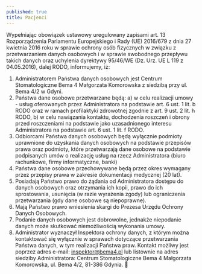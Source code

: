 ```yaml
---
published: true
title: Pacjenci
---
```


Wypełniając obowiązek ustawowy uregulowany zapisami art. 13 Rozporządzenia Parlamentu Europejskiego i Rady (UE)  2016/679  z dnia  27  kwietnia  2016  roku  w sprawie ochrony osób fizycznych w związku z przetwarzaniem danych osobowych i w sprawie swobodnego przepływu  takich danych oraz uchylenia dyrektywy 95/46/WE (Dz. Urz. UE L 119 z 04.05.2016), dalej RODO, informujemy, iż:
1) Administratorem Państwa danych osobowych jest Centrum Stomatologiczne Bema 4 Małgorzata Komorowska z siedzibą przy ul. Bema 4/2 w Gdyni.
2) Państwa dane osobowe przetwarzane będą:
a) w celu realizacji umowy - usług oferowanych przez Administratora na podstawie art. 6 ust. 1 lit. b RODO oraz w ramach profilaktyki zdrowotnej zgodnie z art. 9 ust. 2 lit. h  RODO,
b) w celu nawiązania kontaktu, dochodzenia roszczeń i obrony przed roszczeniami na podstawie jako uzasadnionego interesu Administratora na podstawie art. 6 ust. 1 lit. f RODO.
3) Odbiorcami Państwa danych osobowych będą wyłącznie podmioty uprawnione do uzyskania danych osobowych na podstawie przepisów prawa oraz podmioty, które przetwarzają dane osobowe na podstawie podpisanych umów o realizację usług na rzecz Administratora (biuro rachunkowe, firmy informatyczne, banki)
4) Państwa dane osobowe przechowywane będą przez okres wymagany przez przepisy prawa w zakresie dokumentacji medycznej (20 lat).
5) Posiadają Państwo prawo do żądania od Administratora dostępu do danych osobowych oraz otrzymania ich kopii, prawo do ich sprostowania, usunięcia (w razie wyrażenia zgody) lub ograniczenia przetwarzania  (gdy dane osobowe są niepoprawne). 
6) Mają Państwo prawo wniesienia skargi do Prezesa Urzędu Ochrony Danych Osobowych.
7) Podanie danych osobowych jest dobrowolne, jednakże niepodanie danych może skutkować niemożliwością wykonania umowy.
8) Administrator wyznaczył Inspektora ochrony danych, z którym można kontaktować się wyłącznie w sprawach dotyczące przetwarzania Państwa danych, w tym realizacji Państwa praw. Kontakt możliwy jest poprzez adres e-mail: inspektor@bema4.pl lub listownie na adres siedziby Administratora: Centrum Stomatologiczne Bema 4 Małgorzata Komorowska, ul. Bema 4/2, 81-386 Gdynia.

